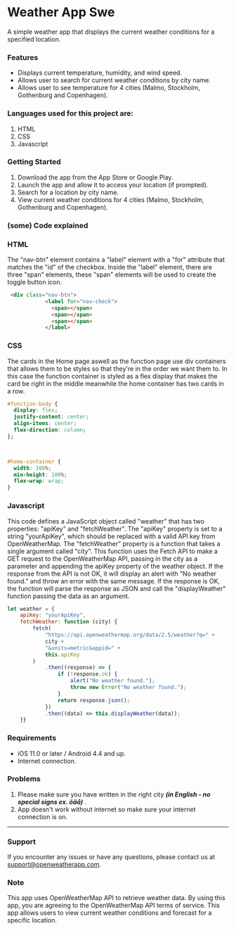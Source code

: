 # Weather App Swe
A simple weather app that displays the current weather conditions for a specified location.

### Features
- Displays current temperature, humidity, and wind speed. 
- Allows user to search for current weather conditions by city name. 
- Allows user to see temperature for 4 cities (Malmo, Stockholm, Gothenburg and Copenhagen). 

### Languages used for this project are:

1. HTML
2. CSS
3. Javascript

### Getting Started
1. Download the app from the App Store or Google Play. 
2. Launch the app and allow it to access your location (if prompted). 
3. Search for a location by city name. 
4. View current weather conditions for 4 cities (Malmo, Stockholm, Gothenburg and Copenhagen). 

### (some) Code explained

### HTML
The "nav-btn" element contains a "label" element with a "for" attribute that matches the "id" of the checkbox.
Inside the "label" element, there are three "span" elements, these "span" elements will be used to create the toggle button icon.

```html
 <div class="nav-btn">
            <label for="nav-check">
              <span></span>
              <span></span>
              <span></span>
            </label>
```
### CSS
The cards in the Home page aswell as the function page use div containers that allows them to be styles so that they're in the order we want them to. In this case the function container is styled as a flex display that makes the card be right in the middle meanwhile the home container has two cards in a row.

```css
#function-body {
  display: flex;
  justify-content: center;
  align-items: center;
  flex-direction: column;
};



#home-container {
  width: 100%;
  min-height: 100%;
  flex-wrap: wrap;
}
```

### Javascript
This code defines a JavaScript object called "weather" that has two properties: "apiKey" and "fetchWeather". The "apiKey" property is set to a string "yourApiKey", which should be replaced with a valid API key from OpenWeatherMap. The "fetchWeather" property is a function that takes a single argument called "city".
This function uses the Fetch API to make a GET request to the OpenWeatherMap API, passing in the city as a parameter and appending the apiKey property of the weather object. If the response from the API is not OK, it will display an alert with "No weather found." and throw an error with the same message. If the response is OK, the function will parse the response as JSON and call the "displayWeather" function passing the data as an argument.

```js 
let weather = {
    apiKey: "yourApiKey",
    fetchWeather: function (city) {
        fetch(
            "https://api.openweathermap.org/data/2.5/weather?q=" +
            city +
            "&units=metric&appid=" +
            this.apiKey
        )
            .then((response) => {
                if (!response.ok) {
                    alert("No weather found.");
                    throw new Error("No weather found.");
                }
                return response.json();
            })
            .then((data) => this.displayWeather(data));
    }}
``` 

### Requirements
- iOS 11.0 or later / Android 4.4 and up. 
- Internet connection. 

### Problems
1. Please make sure you have written in the right city  ***(in English - no special signs ex. öäå)*** .
2. App doesn't work without internet so make sure your internet connection is on.

***
### Support
If you encounter any issues or have any questions, please contact us at support@openweatherapp.com.

### Note
This app uses OpenWeatherMap API to retrieve weather data. By using this app, you are agreeing to the OpenWeatherMap API terms of service.
This app allows users to view current weather conditions and forecast for a specific location.





